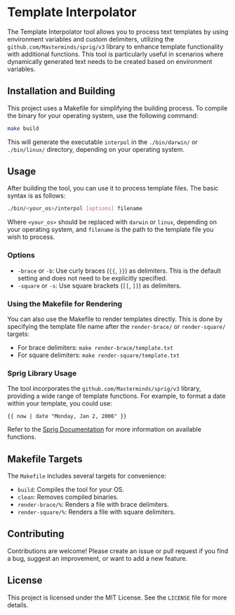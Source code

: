 # Template Interpolator

The Template Interpolator tool allows you to process text templates by using environment variables and custom delimiters, utilizing the `github.com/Masterminds/sprig/v3` library to enhance template functionality with additional functions. This tool is particularly useful in scenarios where dynamically generated text needs to be created based on environment variables.

## Installation and Building

This project uses a Makefile for simplifying the building process. To compile the binary for your operating system, use the following command:

```bash
make build
```

This will generate the executable `interpol` in the `./bin/darwin/` or `./bin/linux/` directory, depending on your operating system.

## Usage

After building the tool, you can use it to process template files. The basic syntax is as follows:

```bash
./bin/<your_os>/interpol [options] filename
```

Where `<your_os>` should be replaced with `darwin` or `linux`, depending on your operating system, and `filename` is the path to the template file you wish to process.

### Options

- `-brace` or `-b`: Use curly braces (`{{`, `}}`) as delimiters. This is the default setting and does not need to be explicitly specified.
- `-square` or `-s`: Use square brackets (`[[`, `]]`) as delimiters.

### Using the Makefile for Rendering

You can also use the Makefile to render templates directly. This is done by specifying the template file name after the `render-brace/` or `render-square/` targets:

- For brace delimiters: `make render-brace/template.txt`
- For square delimiters: `make render-square/template.txt`

### Sprig Library Usage

The tool incorporates the `github.com/Masterminds/sprig/v3` library, providing a wide range of template functions. For example, to format a date within your template, you could use:

```plaintext
{{ now | date "Monday, Jan 2, 2006" }}
```

Refer to the [Sprig Documentation](http://masterminds.github.io/sprig/) for more information on available functions.

## Makefile Targets

The `Makefile` includes several targets for convenience:

- `build`: Compiles the tool for your OS.
- `clean`: Removes compiled binaries.
- `render-brace/%`: Renders a file with brace delimiters.
- `render-square/%`: Renders a file with square delimiters.

## Contributing

Contributions are welcome! Please create an issue or pull request if you find a bug, suggest an improvement, or want to add a new feature.

## License

This project is licensed under the MIT License. See the `LICENSE` file for more details.
